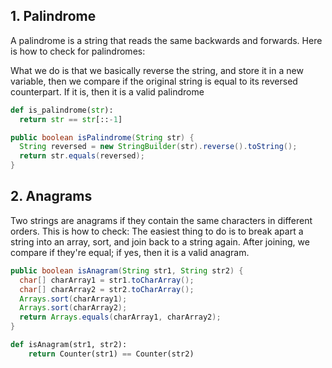 ## 1. Palindrome
A palindrome is a string that reads the same backwards and forwards. Here is how to check for palindromes:

What we do is that we basically reverse the string, and store it in a new variable, then we compare if the original string is equal to its reversed counterpart. If it is, then it is a valid palindrome
```python
def is_palindrome(str):
  return str == str[::-1]
```

```java
public boolean isPalindrome(String str) {
  String reversed = new StringBuilder(str).reverse().toString();
  return str.equals(reversed);
}
```

## 2. Anagrams
Two strings are anagrams if they contain the same characters in different orders. This is how to check: The easiest thing to do is to break apart a string into an array, sort, and join back to a string again. After joining, we compare if they're equal; if yes, then it is a valid anagram.

```java
public boolean isAnagram(String str1, String str2) {
  char[] charArray1 = str1.toCharArray();
  char[] charArray2 = str2.toCharArray();
  Arrays.sort(charArray1);
  Arrays.sort(charArray2);
  return Arrays.equals(charArray1, charArray2);
}
```

```python
def isAnagram(str1, str2):
    return Counter(str1) == Counter(str2)
```

